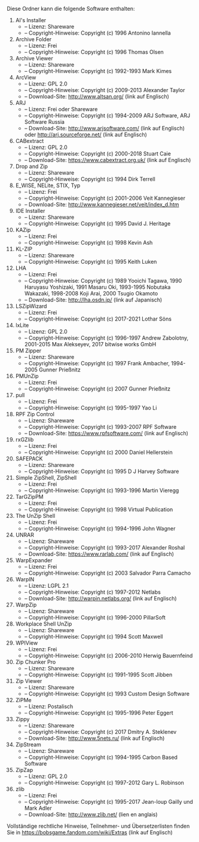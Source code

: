﻿Diese Ordner kann die folgende Software enthalten:

1. AI's Installer
   - – Lizenz: Shareware
   - – Copyright-Hinweise: Copyright (c) 1996 Antonino Iannella
2. Archive Folder
   - – Lizenz: Frei
   - – Copyright-Hinweise: Copyright (c) 1996 Thomas Olsen
3. Archive Viewer
   - – Lizenz: Shareware
   - – Copyright-Hinweise: Copyright (c) 1992-1993 Mark Kimes
4. ArcView
   - – Lizenz: GPL 2.0
   - – Copyright-Hinweise: Copyright (c) 2009-2013 Alexander Taylor
   - – Download-Site: http://www.altsan.org/ (link auf Englisch)
5. ARJ
   - – Lizenz: Frei oder Shareware
   - – Copyright-Hinweise: Copyright (c) 1994-2009 ARJ Software, ARJ Software Russia
   - – Download-Site: http://www.arjsoftware.com/ (link auf Englisch) oder http://arj.sourceforge.net/ (link auf Englisch)
6. CABextract
   - – Lizenz: GPL 2.0
   - – Copyright-Hinweise: Copyright (c) 2000-2018 Stuart Caie
   - – Download-Site: https://www.cabextract.org.uk/ (link auf Englisch)
7. Drop and Zip
   - – Lizenz: Shareware
   - – Copyright-Hinweise: Copyright (c) 1994 Dirk Terrell
8. E_WISE, NELite, STIX, Typ
   - – Lizenz: Frei
   - – Copyright-Hinweise: Copyright (c) 2001-2006 Veit Kannegieser
   - – Download-Site: http://www.kannegieser.net/veit/index_d.htm
9. IDE Installer
   - – Lizenz: Shareware
   - – Copyright-Hinweise: Copyright (c) 1995 David J. Heritage
10. KAZip
    - – Lizenz: Frei
    - – Copyright-Hinweise: Copyright (c) 1998 Kevin Ash
11. KL-ZIP
    - – Lizenz: Shareware
    - – Copyright-Hinweise: Copyright (c) 1995 Keith Luken
12. LHA
    - – Lizenz: Frei
    - – Copyright-Hinweise: Copyright (c) 1989 Yooichi Tagawa, 1990 Haruyasu Yoshizaki, 1991 Masaru Oki, 1993-1995 Nobutaka Wakazaki, 1998-2008 Koji Arai, 2000 Tsugio Okamoto
    - – Download-Site: http://lha.osdn.jp/ (link auf Japanisch)
13. LSZipWizard
    - – Lizenz: Frei
    - – Copyright-Hinweise: Copyright (c) 2017-2021 Lothar Söns
14. lxLite
    - – Lizenz: GPL 2.0
    - – Copyright-Hinweise: Copyright (c) 1996-1997 Andrew Zabolotny, 2001-2015 Max Alekseyev, 2017 bitwise works GmbH
15. PM Zipper
    - – Lizenz: Shareware
    - – Copyright-Hinweise: Copyright (c) 1997 Frank Ambacher, 1994-2005 Gunner Prießnitz
16. PMUnZip
    - – Lizenz: Frei
    - – Copyright-Hinweise: Copyright (c) 2007 Gunner Prießnitz
17. pull
    - – Lizenz: Frei
    - – Copyright-Hinweise: Copyright (c) 1995-1997 Yao Li
18. RPF Zip Control
    - – Lizenz: Shareware
    - – Copyright-Hinweise: Copyright (c) 1993-2007 RPF Software
    - – Download-Site: https://www.rpfsoftware.com/ (link auf Englisch)
19. rxGZlib
    - – Lizenz: Frei
    - – Copyright-Hinweise: Copyright (c) 2000 Daniel Hellerstein
20. SAFEPACK
    - – Lizenz: Shareware
    - – Copyright-Hinweise: Copyright (c) 1995 D J Harvey Software
21. Simple ZipShell, ZipShell
    - – Lizenz: Frei
    - – Copyright-Hinweise: Copyright (c) 1993-1996 Martin Vieregg
22. TarGZipPM
    - – Lizenz: Frei
    - – Copyright-Hinweise: Copyright (c) 1998 Virtual Publication
23. The UnZip Shell
    - – Lizenz: Frei
    - – Copyright-Hinweise: Copyright (c) 1994-1996 John Wagner
24. UNRAR
    - – Lizenz: Shareware
    - – Copyright-Hinweise: Copyright (c) 1993-2017 Alexander Roshal
    - – Download-Site: https://www.rarlab.com/ (link auf Englisch)
25. WarpExpander
    - – Lizenz: Frei
    - – Copyright-Hinweise: Copyright (c) 2003 Salvador Parra Camacho
26. WarpIN
    - – Lizenz: LGPL 2.1
    - – Copyright-Hinweise: Copyright (c) 1997-2012 Netlabs
    - – Download-Site: http://warpin.netlabs.org/ (link auf Englisch)
27. WarpZip
    - – Lizenz: Shareware
    - – Copyright-Hinweise: Copyright (c) 1996-2000 PillarSoft
28. Workplace Shell UnZip
    - – Lizenz: Shareware
    - – Copyright-Hinweise: Copyright (c) 1994 Scott Maxwell
29. WPIView
    - – Lizenz: Frei
    - – Copyright-Hinweise: Copyright (c) 2006-2010 Herwig Bauernfeind
30. Zip Chunker Pro
    - – Lizenz: Shareware
    - – Copyright-Hinweise: Copyright (c) 1991-1995 Scott Jibben
31. Zip Viewer
    - – Lizenz: Shareware
    - – Copyright-Hinweise: Copyright (c) 1993 Custom Design Software
32. ZiPMe
    - – Lizenz: Postalisch
    - – Copyright-Hinweise: Copyright (c) 1995-1996 Peter Eggert
33. Zippy
    - – Lizenz: Shareware
    - – Copyright-Hinweise: Copyright (c) 2017 Dmitry A. Steklenev
    - – Download-Site: http://www.5nets.ru/ (link auf Englisch)
34. ZipStream
    - – Lizenz: Shareware
    - – Copyright-Hinweise: Copyright (c) 1994-1995 Carbon Based Software
35. ZipZap
    - – Lizenz: GPL 2.0
    - – Copyright-Hinweise: Copyright (c) 1997-2012 Gary L. Robinson
36. zlib
    - – Lizenz: Frei
    - – Copyright-Hinweise: Copyright (c) 1995-2017 Jean-loup Gailly und Mark Adler
    - – Download-Site: http://www.zlib.net/ (lien en anglais)

Vollständige rechtliche Hinweise, Teilnehmer- und Übersetzerlisten finden Sie in https://bobsgame.fandom.com/wiki/Extras (link auf Englisch)
